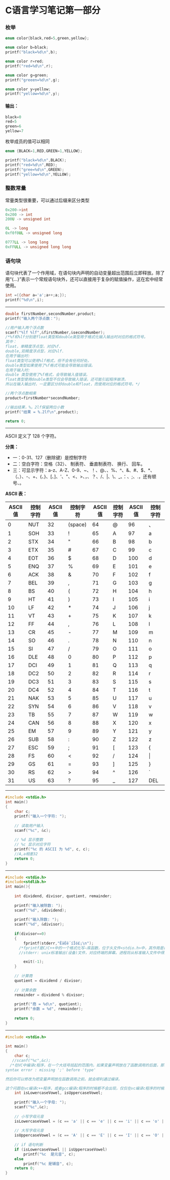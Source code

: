 # C语言学习笔记第一部分

### 枚举

~~~c
enum color{black,red=5,green,yellow};

enum color b=black;
printf("black=%d\n",b);

enum color r=red;
printf("red=%d\n",r);

enum color g=green;
printf("greeen=%d\n",g);

enum color y=yellow;
printf("yellow=%d\n",y);
~~~

#### 输出：

```c
black=0
red=5
green=6
yellow=7
```

枚举成员的值可以相同

~~~c
enum {BLACK=1,RED,GREEN=1,YELLOW};

printf("black=%d\n",BLACK);
printf("red=%d\n",RED);
printf("gree=%d\n",GREEN);
printf("yellow=%d\n",YELLOW);
~~~

### 整数常量

常量类型很重要，可以通过后缀来区分类型

```c
0x200->int
0x200 -> int
200U -> unsigned int

0L -> long
0xf0f0UL -> unsigned long

0777LL -> long long
0xFFULL -> unsigned long long
```

### 语句块

语句块代表了一个作用域，在语句块内声明的自动变量超出范围后立即释放。除了用“{...}”表示一个常规语句块外，还可以直接用于复杂的赋值操作，这在宏中经常使用。

```c
int =({char a='a';a++;a;});
printf("%d\n",i);
```

---

```c
double firstNumber,secondNumber,product;
printf("输入两个浮点数：");

//用户输入两个浮点数
scanf("%lf %lf",&firstNumber,&secondNumber);
/*%f和%lf分别是float类型和double类型用于格式化输入输出时对应的格式符号。
其中：
float，单精度浮点型，对应%f.
double,双精度浮点型，对应%lf.
在用于输出时:
float类型可以使用%lf格式，但不会有任何好处。
double类型如果使用了%f格式可能会导致输出错误。
在用于输入时:
double 类型使用了%f格式，会导致输入值错误。
float类型使用double类型不仅会导致输入错误，还可能引起程序崩溃。
所以在输入输出时，一定要区分好double和float，而使用对应的格式符号。*/

//两个浮点数相乘
product=firstNumber*secondNumber;

//输出结果，%。2lf保留两位小数
printf("结果 = %.2lf\n",product);

return 0;
```
---

ASCII 定义了 128 个字符。

**分类：**

- 一：0-31、127（删除键）是控制字符
- 二：空白字符：空格（32）、 制表符、 垂直制表符、 换行、 回车。
- 三：可显示字符：a-z、A-Z、0-9、~、！、@、、%、^、&、#、$、*、（、）、-、+、{、}、[、]、'、"、<、>、，、？、/、|、\、_、：、;、.，还有顿号、。

**ASCII 表：**

| ASCII值 | 控制字符 | ASCII值 | 控制字符    | ASCII值 | 控制字符 | ASCII值 | 控制字符 |
| ------ | ---- | ------ | ------- | ------ | ---- | ------ | ---- |
| 0      | NUT  | 32     | (space) | 64     | @    | 96     | 、    |
| 1      | SOH  | 33     | !       | 65     | A    | 97     | a    |
| 2      | STX  | 34     | "       | 66     | B    | 98     | b    |
| 3      | ETX  | 35     | #       | 67     | C    | 99     | c    |
| 4      | EOT  | 36     | $       | 68     | D    | 100    | d    |
| 5      | ENQ  | 37     | %       | 69     | E    | 101    | e    |
| 6      | ACK  | 38     | &       | 70     | F    | 102    | f    |
| 7      | BEL  | 39     | ,       | 71     | G    | 103    | g    |
| 8      | BS   | 40     | (       | 72     | H    | 104    | h    |
| 9      | HT   | 41     | )       | 73     | I    | 105    | i    |
| 10     | LF   | 42     | *       | 74     | J    | 106    | j    |
| 11     | VT   | 43     | +       | 75     | K    | 107    | k    |
| 12     | FF   | 44     | ,       | 76     | L    | 108    | l    |
| 13     | CR   | 45     | -       | 77     | M    | 109    | m    |
| 14     | SO   | 46     | .       | 78     | N    | 110    | n    |
| 15     | SI   | 47     | /       | 79     | O    | 111    | o    |
| 16     | DLE  | 48     | 0       | 80     | P    | 112    | p    |
| 17     | DCI  | 49     | 1       | 81     | Q    | 113    | q    |
| 18     | DC2  | 50     | 2       | 82     | R    | 114    | r    |
| 19     | DC3  | 51     | 3       | 83     | S    | 115    | s    |
| 20     | DC4  | 52     | 4       | 84     | T    | 116    | t    |
| 21     | NAK  | 53     | 5       | 85     | U    | 117    | u    |
| 22     | SYN  | 54     | 6       | 86     | V    | 118    | v    |
| 23     | TB   | 55     | 7       | 87     | W    | 119    | w    |
| 24     | CAN  | 56     | 8       | 88     | X    | 120    | x    |
| 25     | EM   | 57     | 9       | 89     | Y    | 121    | y    |
| 26     | SUB  | 58     | :       | 90     | Z    | 122    | z    |
| 27     | ESC  | 59     | ;       | 91     | [    | 123    | {    |
| 28     | FS   | 60     | <       | 92     | /    | 124    | \|   |
| 29     | GS   | 61     | =       | 93     | ]    | 125    | }    |
| 30     | RS   | 62     | >       | 94     | ^    | 126    | `    |
| 31     | US   | 63     | ?       | 95     | _    | 127    | DEL  |

---

```c
#include <stdio.h>
int main()
{
    char c;
    printf("输入一个字符: ");
 
    // 读取用户输入
    scanf("%c", &c);  
    
    // %d 显示整数
    // %c 显示对应字符
    printf("%c 的 ASCII 为 %d", c, c);
  	//A,a相差32
    return 0;
}
```

---

```c
#include <stdio.h>
#include<stdlib.h>
int main(){
 
    int dividend, divisor, quotient, remainder;
 
    printf("输入被除数: ");
    scanf("%d", &dividend);
 
    printf("输入除数: ");
    scanf("%d", &divisor);
 	
	if(divisor==0)
	{
		fprintf(stderr,"ÊäÈë´íÎó£¡\n");
      /*fprintf是C/C++中的一个格式化写—库函数，位于头文件<stdio.h>中，其作用是格式化输出到一个流/文件中；函数原型为int fprintf( FILE *stream, const char *format, [ argument ]...)，fprintf()函数根据指定的格式(format)向输出流(stream)写入数据(argument)。*/
      //stderr: unix标准输出(设备)文件，对应终端的屏幕。进程将从标准输入文件中得到输入数据，将正常输出数据输出到标准输出文件，而将错误信息送到标准错误文件中。在C中，程序执行时，一直处于开启状态。

		exit(-1);
	}
  
    // 计算商
    quotient = dividend / divisor;
 
    // 计算余数
    remainder = dividend % divisor;
 
    printf("商 = %d\n", quotient);
    printf("余数 = %d", remainder);
 
    return 0;
}
```

---

```c
#include <stdio.h>
 
int main()
{
    char c;
   //scanf("%c",&c);
  /*在VC中编译c程序，在一个大括号括起的范围内，如果变量声明放在了函数调用的后面，那么编译的时候就会报错：
syntax error : missing ';' before 'type'

然后你可以修改为把变量声明放在函数调用之前。就会顺利通过编译。

这个问题在vc编译c++程序，或者gcc编译c程序的时候都不会出现，仅仅在vc编译c程序的时候才会出现.*/
    int isLowercaseVowel, isUppercaseVowel;
 
    printf("输入一个字母: ");
    scanf("%c",&c);
 
    // 小写字母元音
    isLowercaseVowel = (c == 'a' || c == 'e' || c == 'i' || c == 'o' || c == 'u');
 
    // 大写字母元音
    isUppercaseVowel = (c == 'A' || c == 'E' || c == 'I' || c == 'O' || c == 'U');
 
    // if 语句判断
    if (isLowercaseVowel || isUppercaseVowel)
        printf("%c  是元音", c);
    else
        printf("%c 是辅音", c);
    return 0;
}
```

